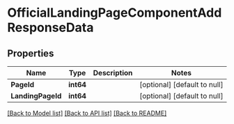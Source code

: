 # OfficialLandingPageComponentAddResponseData

## Properties
Name | Type | Description | Notes
------------ | ------------- | ------------- | -------------
**PageId** | **int64** |  | [optional] [default to null]
**LandingPageId** | **int64** |  | [optional] [default to null]

[[Back to Model list]](../README.md#documentation-for-models) [[Back to API list]](../README.md#documentation-for-api-endpoints) [[Back to README]](../README.md)


